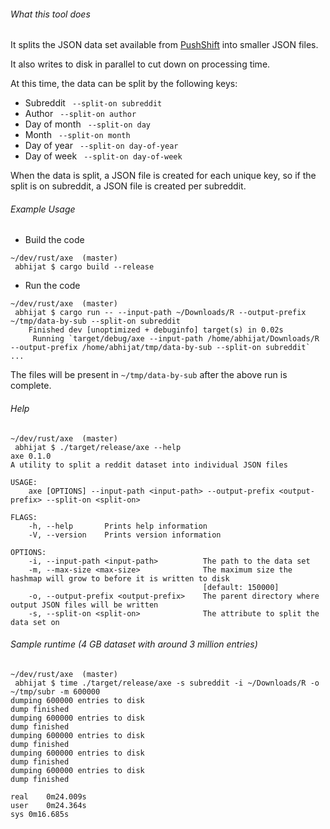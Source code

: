 ###### What this tool does

It splits the JSON data set available from [PushShift](https://pushshift.io/) into smaller JSON files.

It also writes to disk in parallel to cut down on processing time.

At this time, the data can be split by the following keys:

* Subreddit ` --split-on subreddit`
* Author ` --split-on author`
* Day of month ` --split-on day`
* Month ` --split-on month`
* Day of year ` --split-on day-of-year`
* Day of week ` --split-on day-of-week`

When the data is split, a JSON file is created for each unique key, so if the split is on subreddit, a JSON file
is created per subreddit.

###### Example Usage

* Build the code
```shell script
~/dev/rust/axe  (master) 
 abhijat $ cargo build --release
```

* Run the code
```shell script
~/dev/rust/axe  (master) 
 abhijat $ cargo run -- --input-path ~/Downloads/R --output-prefix ~/tmp/data-by-sub --split-on subreddit
    Finished dev [unoptimized + debuginfo] target(s) in 0.02s
     Running `target/debug/axe --input-path /home/abhijat/Downloads/R --output-prefix /home/abhijat/tmp/data-by-sub --split-on subreddit`
...
```

The files will be present in `~/tmp/data-by-sub` after the above run is complete.


###### Help

```shell script
~/dev/rust/axe  (master) 
 abhijat $ ./target/release/axe --help
axe 0.1.0
A utility to split a reddit dataset into individual JSON files

USAGE:
    axe [OPTIONS] --input-path <input-path> --output-prefix <output-prefix> --split-on <split-on>

FLAGS:
    -h, --help       Prints help information
    -V, --version    Prints version information

OPTIONS:
    -i, --input-path <input-path>          The path to the data set
    -m, --max-size <max-size>              The maximum size the hashmap will grow to before it is written to disk
                                           [default: 150000]
    -o, --output-prefix <output-prefix>    The parent directory where output JSON files will be written
    -s, --split-on <split-on>              The attribute to split the data set on

```

###### Sample runtime (4 GB dataset with around 3 million entries)
```shell script
~/dev/rust/axe  (master) 
 abhijat $ time ./target/release/axe -s subreddit -i ~/Downloads/R -o ~/tmp/subr -m 600000
dumping 600000 entries to disk
dump finished
dumping 600000 entries to disk
dump finished
dumping 600000 entries to disk
dump finished
dumping 600000 entries to disk
dump finished
dumping 600000 entries to disk
dump finished

real	0m24.009s
user	0m24.364s
sys	0m16.685s

```